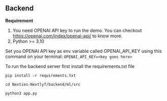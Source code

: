## Backend
**Requirement**

1. You need OPENAI API key to run the demo. You can checkout https://openai.com/index/openai-api/ to know more.
2. Python >= 3.10

Set you OPENAI API key as env variable called OPENAI_API_KEY using this command on your terminal: `OPENAI_API_KEY=<key goes here>`

To run the backend server first install the requirements.txt file

`pip install -r requirements.txt`

`cd Nexties-Nextlyf/backend/ml/src`

`python3 app.py`
